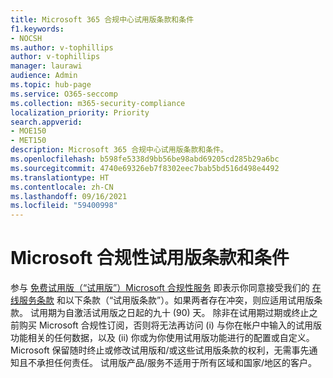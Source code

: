 ```yaml
---
title: Microsoft 365 合规中心试用版条款和条件
f1.keywords:
- NOCSH
ms.author: v-tophillips
author: v-tophillips
manager: laurawi
audience: Admin
ms.topic: hub-page
ms.service: O365-seccomp
ms.collection: m365-security-compliance
localization_priority: Priority
search.appverid:
- MOE150
- MET150
description: Microsoft 365 合规中心试用版条款和条件。
ms.openlocfilehash: b598fe5338d9bb56be98abd69205cd285b29a6bc
ms.sourcegitcommit: 4740e69326eb7f8302eec7bab5bd516d498e4492
ms.translationtype: HT
ms.contentlocale: zh-CN
ms.lasthandoff: 09/16/2021
ms.locfileid: "59400998"
---
```

# <a name="microsoft-compliance-trial-terms-and-conditions"></a>Microsoft 合规性试用版条款和条件

参与 [免费试用版（“试用版”）Microsoft 合规性服务](compliance-easy-trials.md) 即表示你同意接受我们的 [在线服务条款](https://go.microsoft.com/fwlink/?linkid=2108910) 和以下条款（“试用版条款”）。如果两者存在冲突，则应适用试用版条款。 试用期为自激活试用版之日起的九十 (90) 天。 除非在试用期过期或终止之前购买 Microsoft 合规性订阅，否则将无法再访问 (i) 与你在帐户中输入的试用版功能相关的任何数据，以及 (ii) 你或为你使用试用版功能进行的配置或自定义。 Microsoft 保留随时终止或修改试用版和/或这些试用版条款的权利，无需事先通知且不承担任何责任。 试用版产品/服务不适用于所有区域和国家/地区的客户。

